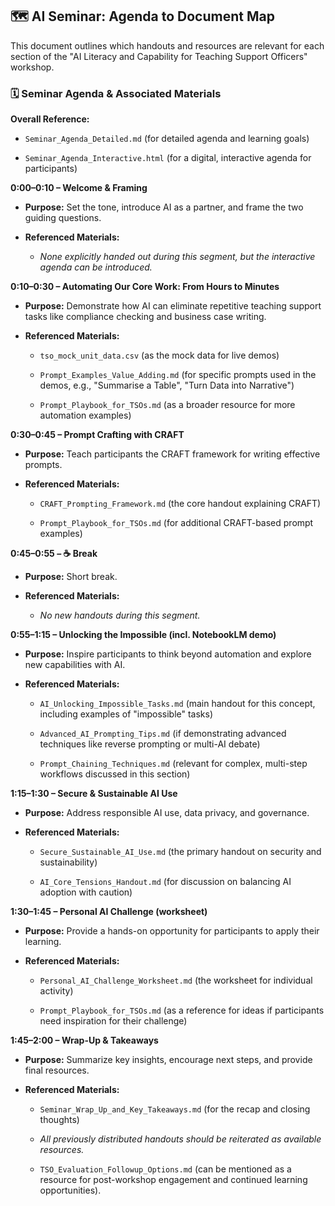 ## 🗺️ AI Seminar: Agenda to Document Map

This document outlines which handouts and resources are relevant for each section of the "AI Literacy and Capability for Teaching Support Officers" workshop.

### 🗓️ Seminar Agenda & Associated Materials

**Overall Reference:**

-   `Seminar_Agenda_Detailed.md` (for detailed agenda and learning goals)
    
-   `Seminar_Agenda_Interactive.html` (for a digital, interactive agenda for participants)
    

**0:00–0:10 – Welcome & Framing**

-   **Purpose:** Set the tone, introduce AI as a partner, and frame the two guiding questions.
    
-   **Referenced Materials:**
    
    -   _None explicitly handed out during this segment, but the interactive agenda can be introduced._
        

**0:10–0:30 – Automating Our Core Work: From Hours to Minutes**

-   **Purpose:** Demonstrate how AI can eliminate repetitive teaching support tasks like compliance checking and business case writing.
    
-   **Referenced Materials:**
    
    -   `tso_mock_unit_data.csv` (as the mock data for live demos)
        
    -   `Prompt_Examples_Value_Adding.md` (for specific prompts used in the demos, e.g., "Summarise a Table", "Turn Data into Narrative")
        
    -   `Prompt_Playbook_for_TSOs.md` (as a broader resource for more automation examples)
        

**0:30–0:45 – Prompt Crafting with CRAFT**

-   **Purpose:** Teach participants the CRAFT framework for writing effective prompts.
    
-   **Referenced Materials:**
    
    -   `CRAFT_Prompting_Framework.md` (the core handout explaining CRAFT)
        
    -   `Prompt_Playbook_for_TSOs.md` (for additional CRAFT-based prompt examples)
        

**0:45–0:55 – ☕ Break**

-   **Purpose:** Short break.
    
-   **Referenced Materials:**
    
    -   _No new handouts during this segment._
        

**0:55–1:15 – Unlocking the Impossible (incl. NotebookLM demo)**

-   **Purpose:** Inspire participants to think beyond automation and explore new capabilities with AI.
    
-   **Referenced Materials:**
    
    -   `AI_Unlocking_Impossible_Tasks.md` (main handout for this concept, including examples of "impossible" tasks)
        
    -   `Advanced_AI_Prompting_Tips.md` (if demonstrating advanced techniques like reverse prompting or multi-AI debate)
        
    -   `Prompt_Chaining_Techniques.md` (relevant for complex, multi-step workflows discussed in this section)
        

**1:15–1:30 – Secure & Sustainable AI Use**

-   **Purpose:** Address responsible AI use, data privacy, and governance.
    
-   **Referenced Materials:**
    
    -   `Secure_Sustainable_AI_Use.md` (the primary handout on security and sustainability)
        
    -   `AI_Core_Tensions_Handout.md` (for discussion on balancing AI adoption with caution)
        

**1:30–1:45 – Personal AI Challenge (worksheet)**

-   **Purpose:** Provide a hands-on opportunity for participants to apply their learning.
    
-   **Referenced Materials:**
    
    -   `Personal_AI_Challenge_Worksheet.md` (the worksheet for individual activity)
        
    -   `Prompt_Playbook_for_TSOs.md` (as a reference for ideas if participants need inspiration for their challenge)
        

**1:45–2:00 – Wrap-Up & Takeaways**

-   **Purpose:** Summarize key insights, encourage next steps, and provide final resources.
    
-   **Referenced Materials:**
    
    -   `Seminar_Wrap_Up_and_Key_Takeaways.md` (for the recap and closing thoughts)
        
    -   _All previously distributed handouts should be reiterated as available resources._
        
    -   `TSO_Evaluation_Followup_Options.md` (can be mentioned as a resource for post-workshop engagement and continued learning opportunities).


